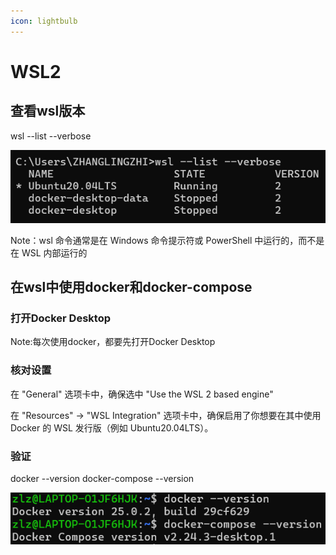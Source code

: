 ```yaml
---
icon: lightbulb
---
```

# WSL2
## 查看wsl版本
wsl --list --verbose


![](images/wsl_001.png)

Note：wsl 命令通常是在 Windows 命令提示符或 PowerShell 中运行的，而不是在 WSL 内部运行的

## 在wsl中使用docker和docker-compose
### 打开Docker Desktop
Note:每次使用docker，都要先打开Docker Desktop

### 核对设置
在 "General" 选项卡中，确保选中 "Use the WSL 2 based engine"

在 "Resources" -> "WSL Integration" 选项卡中，确保启用了你想要在其中使用 Docker 的 WSL 发行版（例如 Ubuntu20.04LTS）。

### 验证
docker --version
docker-compose --version


![](images/wsl_002.png)


